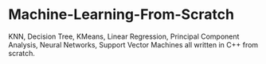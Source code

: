 # Machine-Learning-From-Scratch
KNN, Decision Tree, KMeans, Linear Regression, Principal Component Analysis, Neural Networks, Support Vector Machines all written in C++ from scratch.
